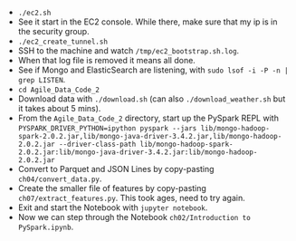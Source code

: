 - `./ec2.sh`
- See it start in the EC2 console. While there, make sure that my ip is in the security group.
- `./ec2_create_tunnel.sh`
- SSH to the machine and watch `/tmp/ec2_bootstrap.sh.log`.
- When that log file is removed it means all done.
- See if Mongo and ElasticSearch are listening, with `sudo lsof -i -P -n | grep LISTEN`.
- `cd Agile_Data_Code_2`
- Download data with `./download.sh` (can also `./download_weather.sh` but it takes about 5 mins).
- From the `Agile_Data_Code_2` directory, start up the PySpark REPL with `PYSPARK_DRIVER_PYTHON=ipython pyspark --jars lib/mongo-hadoop-spark-2.0.2.jar,lib/mongo-java-driver-3.4.2.jar,lib/mongo-hadoop-2.0.2.jar --driver-class-path lib/mongo-hadoop-spark-2.0.2.jar:lib/mongo-java-driver-3.4.2.jar:lib/mongo-hadoop-2.0.2.jar`
- Convert to Parquet and JSON Lines by copy-pasting `ch04/convert_data.py`.
- Create the smaller file of features by copy-pasting `ch07/extract_features.py`. This took ages, need to try again.
- Exit and start the Notebook with `jupyter notebook`.
- Now we can step through the Notebook `ch02/Introduction to PySpark.ipynb`.
